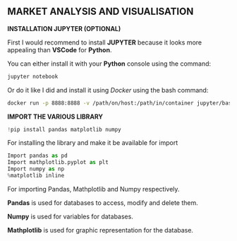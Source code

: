 ## MARKET ANALYSIS AND VISUALISATION

__INSTALLATION JUPYTER (OPTIONAL)__

First I would recommend to install __JUPYTER__ because it looks more appealing than __VSCode__ for __Python__.

You can either install it with your __Python__ console using the command:

```python
jupyter notebook
```

Or do it like I did and install it using *Docker* using the bash command:

```bash
docker run -p 8888:8888 -v /path/on/host:/path/in/container jupyter/base-notebook
```

__IMPORT THE VARIOUS LIBRARY__ 

```python
!pip install pandas matplotlib numpy
```

For installing the library and make it be available for import

```python
Import pandas as pd
Import mathplotlib.pyplot as plt
Import numpy as np
%matplotlib inline
```

For importing Pandas, Mathplotlib and Numpy respectively.

__Pandas__ is used for databases to access, modify and delete them.

__Numpy__ is used for variables for databases.

__Mathplotlib__ is used for graphic representation for the database.
